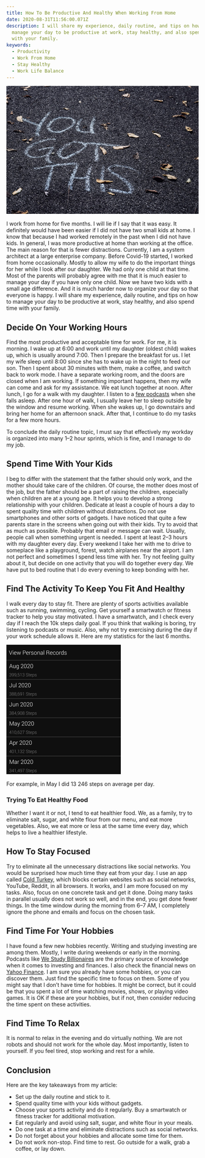 ```yaml
---
title: How To Be Productive And Healthy When Working From Home
date: 2020-08-31T11:56:00.071Z
description: I will share my experience, daily routine, and tips on how to
  manage your day to be productive at work, stay healthy, and also spend time
  with your family.
keywords:
  - Productivity
  - Work From Home
  - Stay Healthy
  - Work Life Balance
---
```

![You Got This](you-got-this.jpg)

I work from home for five months. I will lie if I say that it was easy. It definitely would have been easier if I did not have two small kids at home. I know that because I had worked remotely in the past when I did not have kids. In general, I was more productive at home than working at the office. The main reason for that is fewer distractions. Currently, I am a system architect at a large enterprise company. Before Covid-19 started, I worked from home occasionally. Mostly to allow my wife to do the important things for her while I look after our daughter. We had only one child at that time. Most of the parents will probably agree with me that it is much easier to manage your day if you have only one child. Now we have two kids with a small age difference. And it is much harder now to organize your day so that everyone is happy. I will share my experience, daily routine, and tips on how to manage your day to be productive at work, stay healthy, and also spend time with your family.

## Decide On Your Working Hours

Find the most productive and acceptable time for work. For me, it is morning. I wake up at 6:00 and work until my daughter (oldest child) wakes up, which is usually around 7:00. Then I prepare the breakfast for us. I let my wife sleep until 8:00 since she has to wake up in the night to feed our son. Then I spent about 30 minutes with them, make a coffee, and switch back to work mode. I have a separate working room, and the doors are closed when I am working. If something important happens, then my wife can come and ask for my assistance. We eat lunch together at noon. After lunch, I go for a walk with my daughter. I listen to a [few podcasts](https://www.viktorstelle.com/blog/podcasts-that-i-recommend-listening-to/) when she falls asleep. After one hour of walk, I usually leave her to sleep outside by the window and resume working. When she wakes up, I go downstairs and bring her home for an afternoon snack. After that, I continue to do my tasks for a few more hours.

To conclude the daily routine topic, I must say that effectively my workday is organized into many 1–2 hour sprints, which is fine, and I manage to do my job.

## Spend Time With Your Kids

I beg to differ with the statement that the father should only work, and the mother should take care of the children. Of course, the mother does most of the job, but the father should be a part of raising the children, especially when children are at a young age. It helps you to develop a strong relationship with your children. Dedicate at least a couple of hours a day to spent quality time with children without distractions. Do not use smartphones and other sorts of gadgets. I have noticed that quite a few parents stare in the screens when going out with their kids. Try to avoid that as much as possible. Probably that email or message can wait. Usually, people call when something urgent is needed. I spent at least 2–3 hours with my daughter every day. Every weekend I take her with me to drive to someplace like a playground, forest, watch airplanes near the airport. I am not perfect and sometimes I spend less time with her. Try not feeling guilty about it, but decide on one activity that you will do together every day. We have put to bed routine that I do every evening to keep bonding with her.

## Find The Activity To Keep You Fit And Healthy

I walk every day to stay fit. There are plenty of sports activities available such as running, swimming, cycling. Get yourself a smartwatch or fitness tracker to help you stay motivated. I have a smartwatch, and I check every day if I reach the 10k steps daily goal. If you think that walking is boring, try listening to podcasts or music. Also, why not try exercising during the day if your work schedule allows it. Here are my statistics for the last 6 months.

![Garmin Smartwatch Step Count](step-count-small.jpg)

For example, in May I did 13 246 steps on average per day.

### Trying To Eat Healthy Food

Whether I want it or not, I tend to eat healthier food. We, as a family, try to eliminate salt, sugar, and white flour from our menu, and eat more vegetables. Also, we eat more or less at the same time every day, which helps to live a healthier lifestyle.

## How To Stay Focused

Try to eliminate all the unnecessary distractions like social networks. You would be surprised how much time they eat from your day. I use an app called [Cold Turkey](https://getcoldturkey.com/), which blocks certain websites such as social networks, YouTube, Reddit, in all browsers. It works, and I am more focused on my tasks. Also, focus on one concrete task and get it done. Doing many tasks in parallel usually does not work so well, and in the end, you get done fewer things. In the time window during the morning from 6–7 AM, I completely ignore the phone and emails and focus on the chosen task.

## Find Time For Your Hobbies

I have found a few new hobbies recently. Writing and studying investing are among them. Mostly, I write during weekends or early in the morning. Podcasts like [We Study Billionaires](https://www.theinvestorspodcast.com/we-study-billionaires/) are the primary source of knowledge when it comes to investing and finances. I also check the financial news on [Yahoo Finance](https://finance.yahoo.com/). I am sure you already have some hobbies, or you can discover them. Just find the specific time to focus on them. Some of you might say that I don’t have time for hobbies. It might be correct, but it could be that you spent a lot of time watching movies, shows, or playing video games. It is OK if these are your hobbies, but if not, then consider reducing the time spent on these activities.

## Find Time To Relax

It is normal to relax in the evening and do virtually nothing. We are not robots and should not work for the whole day. Most importantly, listen to yourself. If you feel tired, stop working and rest for a while.

## Conclusion

Here are the key takeaways from my article:

* Set up the daily routine and stick to it.
* Spend quality time with your kids without gadgets.
* Choose your sports activity and do it regularly. Buy a smartwatch or fitness tracker for additional motivation.
* Eat regularly and avoid using salt, sugar, and white flour in your meals.
* Do one task at a time and eliminate distractions such as social networks.
* Do not forget about your hobbies and allocate some time for them.
* Do not work non-stop. Find time to rest. Go outside for a walk, grab a coffee, or lay down.